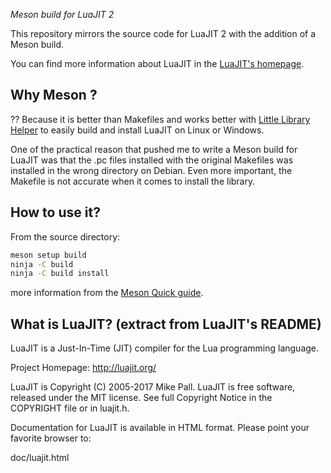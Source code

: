 *Meson build for LuaJIT 2*

This repository mirrors the source code for LuaJIT 2 with the addition of a Meson build.

You can find more information about LuaJIT in the [LuaJIT's homepage](http://luajit.org/).

## Why Meson ?
??
Because it is better than Makefiles and works better with [Little Library Helper](https://github.com/franko/lhelper) to easily build and install LuaJIT on Linux or Windows.

One of the practical reason that pushed me to write a Meson build for LuaJIT was that the .pc files installed with the original Makefiles was installed in the wrong directory on Debian. Even more important, the Makefile is not accurate when it comes to install the library.

## How to use it?

From the source directory:

```sh
meson setup build
ninja -C build
ninja -C build install
```
more information from the [Meson Quick guide](https://mesonbuild.com/Quick-guide.html).

## What is LuaJIT? (extract from LuaJIT's README)

LuaJIT is a Just-In-Time (JIT) compiler for the Lua programming language.

Project Homepage: http://luajit.org/

LuaJIT is Copyright (C) 2005-2017 Mike Pall.
LuaJIT is free software, released under the MIT license.
See full Copyright Notice in the COPYRIGHT file or in luajit.h.

Documentation for LuaJIT is available in HTML format.
Please point your favorite browser to:

 doc/luajit.html
